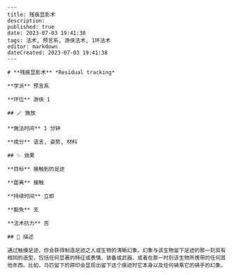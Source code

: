 
    ---
    title: 残痕显影术
    description: 
    published: true
    date: 2023-07-03 19:41:38
    tags: 法术, 预言系, 游侠法术, 1环法术
    editor: markdown
    dateCreated: 2023-07-03 19:41:38
    ---

    # **残痕显影术** *Residual tracking*

    **学派** 预言系 

    **环位** 游侠 1

    ## 🪄 施放

    **施法时间** 1 分钟

    **成分** 语言, 姿势, 材料

    ## ✨ 效果 

    **目标** 接触到的足迹 

    **距离** 接触  

    **持续时间** 立即 

    **豁免** 无

    **法术抗力** 否

    ## 📖 描述

    通过触摸足迹，你会获得制造足迹之人或生物的清晰幻象。幻象与该生物留下足迹的那一刻具有相同的造型，包括任何显著的特征或表情、装备或武器、或者在那一时刻该生物所携带的任何其他东西。比如，马匹留下的蹄印会显现出留下这个痕迹时它本身以及任何骑乘它的骑手的幻象。
    